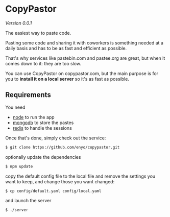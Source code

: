 # CopyPastor

*Version 0.0.1*

The easiest way to paste code.

Pasting some code and sharing it with coworkers is something needed at a daily
basis and has to be as fast and efficient as possible.

That's why services like pastebin.com and pastee.org are great, but when it
comes down to it: they are too slow.

You can use CopyPastor on copypastor.com, but the main purpose is for you to
**install it on a local server** so it's as fast as possible.


## Requirements

You need

- [node](http://nodejs.org) to run the app
- [mongodb](http://www.mongodb.org) to store the pastes
- [redis](http://redis.io) to handle the sessions

Once that's done, simply check out the service:

```bash
$ git clone https://github.com/enyo/copypastor.git
```

optionally update the dependencies

```bash
$ npm update
```

copy the default config file to the local file and remove the settings you
want to keep, and change those you want changed:

```bash
$ cp config/default.yaml config/local.yaml
```

and launch the server

```bash
$ ./server
```